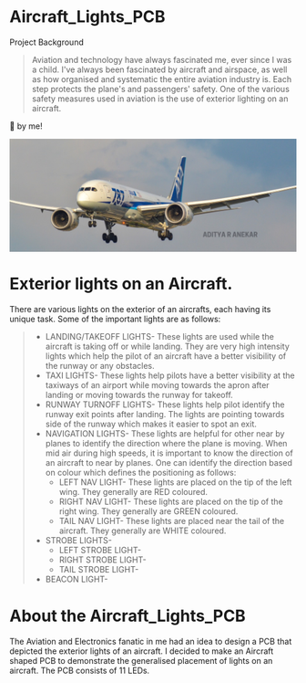 # Aircraft_Lights_PCB

Project Background
>Aviation and technology have always fascinated me, ever since I was a child. I've always been fascinated by aircraft and airspace, as well as how organised and systematic the entire aviation industry is. Each step protects the plane's and passengers' safety. One of the various safety measures used in aviation is the use of exterior lighting on an aircraft. 

📸 by me!

<p align="center">
<img align="center" src="https://github.com/adikar23/Aircraft_Lights_PCB/blob/main/Aditya_ANA787.png">
</p>

# Exterior lights on an Aircraft.
There are various lights on the exterior of an aircrafts, each having its unique task. Some of the important lights are as follows:
> * LANDING/TAKEOFF LIGHTS- These lights are used while the aircraft is taking off or while landing. They are very high intensity lights which help the pilot of an aircraft have a better visibility of the runway or any obstacles.
> * TAXI LIGHTS- These lights help pilots have a better visibility at the taxiways of an airport while moving towards the apron after landing or moving towards the runway for takeoff.
> * RUNWAY TURNOFF LIGHTS- These lights help pilot identify the runway exit points after landing. The lights are pointing towards side of the runway which makes it easier to spot an exit.
> * NAVIGATION LIGHTS- These lights are helpful for other near by planes to identify the direction where the plane is moving. When mid air during high speeds, it is important to know the direction of an aircraft to near by planes. One can identify the direction based on colour which defines the positioning as follows:
>   * LEFT NAV LIGHT- These lights are placed on the tip of the left wing. They generally are RED coloured.
>   * RIGHT NAV LIGHT- These lights are placed on the tip of the right wing. They generally are GREEN coloured.
>   * TAIL NAV LIGHT- These lights are placed near the tail of the aircraft. They generally are WHITE coloured.
> * STROBE LIGHTS-
>   * LEFT STROBE LIGHT-
>   * RIGHT STROBE LIGHT-
>   * TAIL STROBE LIGHT-
> * BEACON LIGHT-

# About the Aircraft_Lights_PCB

The Aviation and Electronics fanatic in me had an idea to design a PCB that depicted the exterior lights of an aircraft. I decided to make an Aircraft shaped PCB to demonstrate the generalised placement of lights on an aircraft. The PCB consists of 11 LEDs. 

